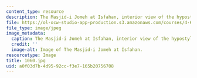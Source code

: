 ```yaml
---
content_type: resource
description: The Masjid-i Jomeh at Isfahan, interior view of the hypostyle hall.
file: https://ol-ocw-studio-app-production.s3.amazonaws.com/courses/4-614-religious-architecture-and-islamic-cultures-fall-2002/a0f03d7b4d9592ccf3e7165b20756708_1060.jpg
file_type: image/jpeg
image_metadata:
  caption: The Masjid-i Jomeh at Isfahan, interior view of the hypostyle hall.
  credit: ''
  image-alt: Image of The Masjid-i Jomeh at Isfahan.
resourcetype: Image
title: 1060.jpg
uid: a0f03d7b-4d95-92cc-f3e7-165b20756708
---
```

